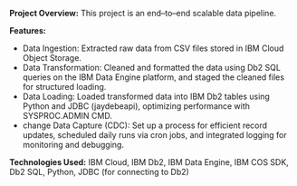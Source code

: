 **Project Overview:** 
This project is an end–to–end scalable data pipeline.

**Features:**
- Data Ingestion: Extracted raw data from CSV files stored in IBM Cloud Object Storage.
- Data Transformation: Cleaned and formatted the data using Db2 SQL queries on the IBM Data Engine platform, and staged the cleaned files for structured loading.
- Data Loading: Loaded transformed data into IBM Db2 tables using Python and JDBC (jaydebeapi), optimizing performance with SYSPROC.ADMIN CMD.
- change Data Capture (CDC): Set up a process for efficient record updates, scheduled daily runs via cron jobs, and integrated logging for monitoring and debugging.

**Technologies Used:** IBM Cloud, IBM Db2, IBM Data Engine, IBM COS SDK, Db2 SQL, Python, JDBC (for connecting to Db2)
